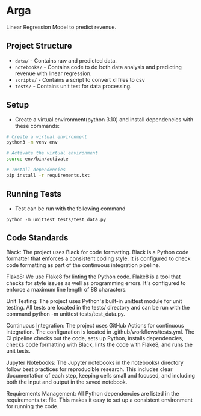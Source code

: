 # Arga

Linear Regression Model to predict revenue.

## Project Structure

- `data/` - Contains raw and predicted data.
- `notebooks/` - Contains code to do both data analysis and predicting revenue with linear regression.
- `scripts/` - Contains a script to convert xl files to csv
- `tests/` - Contains unit test for data processing.

## Setup

- Create a virtual environment(python 3.10) and install dependencies with these commands:

```sh
# Create a virtual environment
python3 -m venv env

# Activate the virtual environment
source env/bin/activate

# Install dependencies
pip install -r requirements.txt 

```

## Running Tests

- Test can be run with the following command

```
python -m unittest tests/test_data.py
```

## Code Standards

Black: The project uses Black for code formatting. Black is a Python code formatter that enforces a consistent coding style. It is configured to check code formatting as part of the continuous integration pipeline.

Flake8: We use Flake8 for linting the Python code. Flake8 is a tool that checks for style issues as well as programming errors. It's configured to enforce a maximum line length of 88 characters.

Unit Testing: The project uses Python's built-in unittest module for unit testing. All tests are located in the tests/ directory and can be run with the command python -m unittest tests/test_data.py.

Continuous Integration: The project uses GitHub Actions for continuous integration. The configuration is located in .github/workflows/tests.yml. The CI pipeline checks out the code, sets up Python, installs dependencies, checks code formatting with Black, lints the code with Flake8, and runs the unit tests.

Jupyter Notebooks: The Jupyter notebooks in the notebooks/ directory follow best practices for reproducible research. This includes clear documentation of each step, keeping cells small and focused, and including both the input and output in the saved notebook.

Requirements Management: All Python dependencies are listed in the requirements.txt file. This makes it easy to set up a consistent environment for running the code.

